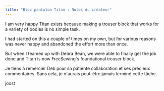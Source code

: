 ```yaml
---
title: "Bloc pantalon Titan : Notes du créateur"
---
```


I am very happy Titan exists because making a trouser block that works for a variety of bodies is no simple task.

I had started on this a couple of times on my own, but for various reasons was never happy and abandoned the effort more than once.

But when I teamed up with Debra Bean, we were able to finally get the job done and Titan is now FreeSewing's foundational trouser block.

Je tiens à remercier Deb pour sa patiente collaboration et ses précieux commentaires. Sans cela, je n'aurais peut-être jamais terminé cette tâche.

joost
